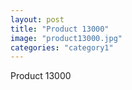 ```yaml
---
layout: post
title: "Product 13000"
image: "product13000.jpg"
categories: "category1"
---
```

Product 13000
